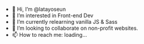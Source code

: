 - 👋 Hi, I’m @latayoseun
- 👀 I’m interested in Front-end Dev
- 🌱 I’m currently relearning vanilla JS & Sass
- 💞️ I’m looking to collaborate on non-profit websites.
- 📫 How to reach me: loading...

<!---
latayoseun/latayoseun is a ✨ special ✨ repository because its `README.md` (this file) appears on your GitHub profile.
You can click the Preview link to take a look at your changes.
--->

